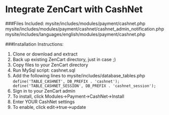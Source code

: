Integrate ZenCart with CashNet
===============

###Files Included:
mysite/includes/modules/payment/cashnet.php
mysite/includes/modules/payment/cashnet/cashnet_admin_notification.php
mysite/includes/languages/english/modules/payment/cashnet.php

###Installation Instructions:
1. Clone or download and extract
2. Back up existing ZenCart directory, just in case ;)
3. Copy files to your ZenCart directory
4. Run MySql script: cashnet.sql
5. Add the following lines to mysite/includes/database_tables.php
`define('TABLE_CASHNET', DB_PREFIX . 'cashnet');
define('TABLE_CASHNET_SESSION', DB_PREFIX . 'cashnet_session');`
7. Sign in to your ZenCart admin
8. To install, click Modules->Payment->CashNet->Install
9. Enter YOUR CashNet settings
9. To enable, click edit->true->update
